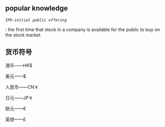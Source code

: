 ## popular knowledge
*`IPO-initial public offering`*

:   the first time that stock in a company is available for the public to buy on the stock market


## 货币符号
港币——HK$

美元——$

人民币——CN￥

日元——JP￥

欧元——€

英镑——£